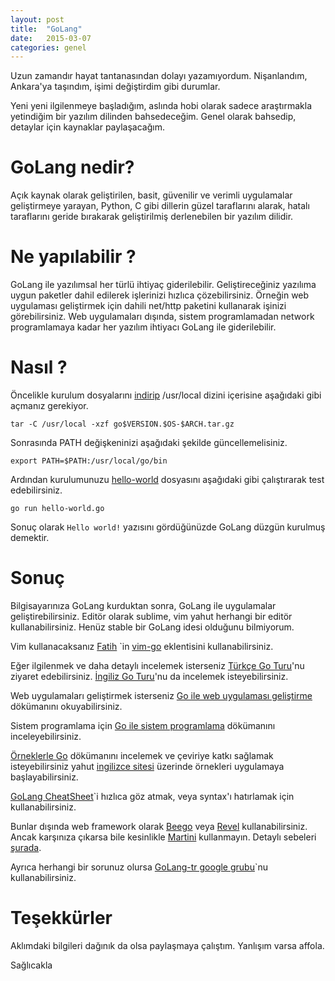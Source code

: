 ```yaml
---
layout: post
title:  "GoLang"
date:   2015-03-07
categories: genel
---
```


Uzun zamandır hayat tantanasından dolayı yazamıyordum. Nişanlandım, Ankara'ya taşındım, işimi değiştirdim gibi durumlar.

Yeni yeni ilgilenmeye başladığım, aslında hobi olarak sadece araştırmakla yetindiğim bir yazılım dilinden bahsedeceğim. Genel olarak bahsedip, detaylar için kaynaklar paylaşacağım.

# GoLang nedir?

Açık kaynak olarak geliştirilen, basit, güvenilir ve verimli uygulamalar geliştirmeye yarayan, Python, C gibi dillerin güzel taraflarını alarak, hatalı taraflarını geride bırakarak geliştirilmiş derlenebilen bir yazılım dilidir.

# Ne yapılabilir ?

GoLang ile yazılımsal her türlü ihtiyaç giderilebilir. Geliştireceğiniz yazılıma uygun paketler dahil edilerek işlerinizi hızlıca çözebilirsiniz. Örneğin web uygulaması geliştirmek için dahili net/http paketini kullanarak işinizi görebilirsiniz. Web uygulamaları dışında, sistem programlamadan network programlamaya kadar her yazılım ihtiyacı GoLang ile giderilebilir.

# Nasıl ? 

Öncelikle kurulum dosyalarını [indirip](https://golang.org/dl/) /usr/local dizini içerisine aşağıdaki gibi açmanız gerekiyor.

```
tar -C /usr/local -xzf go$VERSION.$OS-$ARCH.tar.gz
```

Sonrasında PATH değişkeninizi aşağıdaki şekilde güncellemelisiniz.

```
export PATH=$PATH:/usr/local/go/bin
```

Ardından kurulumunuzu [hello-world](https://github.com/aybarscengaver/hello-world/blob/master/hello-world.go) dosyasını aşağıdaki gibi çalıştırarak test edebilirsiniz.

```
go run hello-world.go
```

Sonuç olarak `Hello world!` yazısını gördüğünüzde GoLang düzgün kurulmuş demektir.

# Sonuç

Bilgisayarınıza GoLang kurduktan sonra, GoLang ile uygulamalar geliştirebilirsiniz. Editör olarak sublime, vim yahut herhangi bir editör kullanabilirsiniz. Henüz stable bir GoLang idesi olduğunu bilmiyorum.

Vim kullanacaksanız [Fatih](https://github.com/fatih) `in [vim-go](https://github.com/fatih/vim-go) eklentisini kullanabilirsiniz.

Eğer ilgilenmek ve daha detaylı incelemek isterseniz [Türkçe Go Turu](http://tur.golang.org.tr/)'nu ziyaret edebilirsiniz. [İngiliz Go Turu](http://tour.golang.org/welcome/1)'nu da incelemek isteyebilirsiniz.

Web uygulamaları geliştirmek isterseniz [Go ile web uygulaması geliştirme](https://github.com/astaxie/build-web-application-with-golang/tree/master/tr) dökümanını okuyabilirsiniz.

Sistem programlama için [Go ile sistem programlama](https://github.com/astaxie/go-system-programming/tree/master/tr) dökümanını inceleyebilirsiniz.

[Örneklerle Go](https://github.com/gotr/gobyexample) dökümanını incelemek ve çeviriye katkı sağlamak isteyebilirsiniz yahut [ingilizce sitesi](https://gobyexample.com/) üzerinde örnekleri uygulamaya başlayabilirsiniz. 

[GoLang CheatSheet](https://github.com/gotr/go-lang-cheat-sheet)`i hızlıca göz atmak, veya syntax'ı hatırlamak için kullanabilirsiniz.

Bunlar dışında web framework olarak [Beego](http://beego.me) veya [Revel](http://revel.github.io) kullanabilirsiniz. Ancak karşınıza çıkarsa bile kesinlikle [Martini](https://github.com/go-martini/martini) kullanmayın. Detaylı sebeleri [şurada](https://stephensearles.com/three-reasons-you-should-not-use-martini/).

Ayrıca herhangi bir sorunuz olursa [GoLang-tr google grubu](https://groups.google.com/forum/#!forum/golang-tr)`nu kullanabilirsiniz.


# Teşekkürler

Aklımdaki bilgileri dağınık da olsa paylaşmaya çalıştım. Yanlışım varsa affola.

Sağlıcakla

